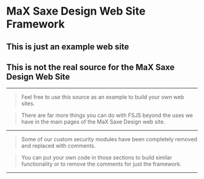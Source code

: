 # MaX Saxe Design Web Site Framework

## This is just an example web site

## This is not the real source for the MaX Saxe Design Web Site

---

> Feel free to use this source as an example to build your own web sites.

> There are far more things you can do with FSJS beyond the uses we have in the main pages of the MaX Saxe Design web site.

---

> Some of our custom security modules have been completely removed and replaced with comments.

> You can put your own code in those sections to build similar functionality or to remove the comments for just the framework.

---
